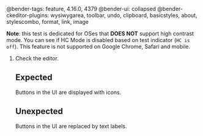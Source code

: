 @bender-tags: feature, 4.16.0, 4379
@bender-ui: collapsed
@bender-ckeditor-plugins: wysiwygarea, toolbar, undo, clipboard, basicstyles, about, stylescombo, format, link, image

**Note**: this test is dedicated for OSes that **DOES NOT** support high contrast mode. You can see if HC Mode is disabled based on test indicator (`HC is off`). This feature is not supported on Google Chrome, Safari and mobile.

1. Check the editor.

	## Expected

	Buttons in the UI are displayed with icons.

	## Unexpected

	Buttons in the UI are replaced by text labels.

